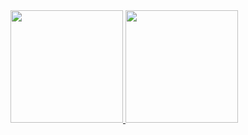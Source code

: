 <div>
<a href="https://github.com/yuricamargo">
<img height="180cm" src="https://github-readme-stats.vercel.app/api?username=yuricamargo&show_icons=true&theme=dracula&include_all_commits=true&count_private=true"/>
<img height="180cm" src="https://github-readme-stats.vercel.app/api/top-langs/?username=yuricamargo&layout=compact&langs_count=16&theme=dracula"/>
</div>
